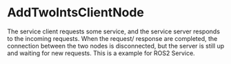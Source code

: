 # AddTwoIntsClientNode
The service client requests some service, and the service server responds to the incoming requests. When the request/ response are completed, the connection between the two nodes is disconnected, but the server is still up and waiting for new requests. This is a example for ROS2 Service.
